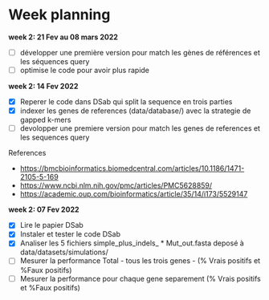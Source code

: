 # Week planning

**week 2: 21 Fev au 08 mars 2022**
* [ ] développer une première version pour match les gènes de références et les séquences query
* [ ] optimise le code pour avoir plus rapide

**week 2: 14 Fev 2022**
* [x] Reperer le code dans DSab qui split la sequence en trois parties
* [x] indexer les genes de references (data/database/) avec la strategie de gapped k-mers
* [ ] devolopper une premiere version pour match les genes de references et les sequences query

References
* https://bmcbioinformatics.biomedcentral.com/articles/10.1186/1471-2105-5-169
* https://www.ncbi.nlm.nih.gov/pmc/articles/PMC5628859/
* https://academic.oup.com/bioinformatics/article/35/14/i173/5529147

**week 2: 07 Fev 2022**

* [x] Lire le papier DSab
* [x] Instaler et tester le code DSab
* [x] Analiser les 5 fichiers simple_plus_indels_ * Mut_out.fasta  deposé à data/datasets/simulations/
* [ ] Mesurer la performance Total - tous les trois genes - (% Vrais positifs et %Faux positifs)
* [ ] Mesurer la performance pour chaque gene separement (% Vrais positifs et %Faux positifs)
